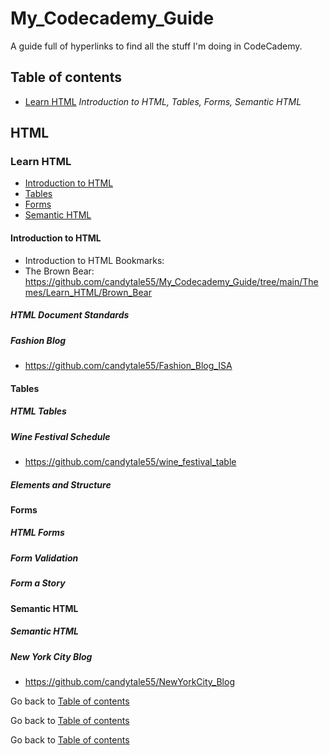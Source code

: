 # My_Codecademy_Guide

A guide full of hyperlinks to find all the stuff I'm doing in CodeCademy. 

## Table of contents
* [Learn HTML](#learn-html)
  _Introduction to HTML, Tables, Forms, Semantic HTML_


## HTML
### Learn HTML
* [Introduction to HTML](#introduction-to-html)
* [Tables](#tables)
* [Forms](#forms)
* [Semantic HTML](#semantic-html)

#### Introduction to HTML
  * Introduction to HTML Bookmarks: 
  * The Brown Bear: https://github.com/candytale55/My_Codecademy_Guide/tree/main/Themes/Learn_HTML/Brown_Bear 
##### HTML Document Standards
##### Fashion Blog
  * https://github.com/candytale55/Fashion_Blog_ISA 

#### Tables
##### HTML Tables
##### Wine Festival Schedule
  * https://github.com/candytale55/wine_festival_table
##### Elements and Structure


#### Forms
##### HTML Forms
##### Form Validation
##### Form a Story
  
#### Semantic HTML
##### Semantic HTML
##### New York City Blog
  * https://github.com/candytale55/NewYorkCity_Blog

Go back to [Table of contents](#table-of-contents)





Go back to [Table of contents](#table-of-contents)





Go back to [Table of contents](#table-of-contents)
